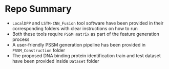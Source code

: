 # Repo Summary
- `LocalDPP` and `LSTM-CNN_Fusion` tool software have been provided in their corresponding folders with clear instructions on how to run
- Both these tools require `PSSM matrix` as part of the feature generation process
- A user-friendly PSSM generation pipeline has been provided in `PSSM_Construction` folder
- The proposed DNA binding protein identification train and test dataset have been provided inside `Dataset` folder